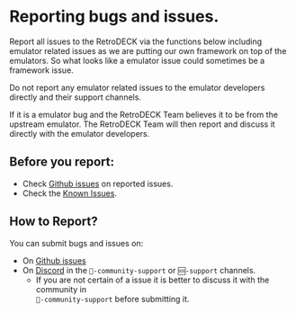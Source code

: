 # Reporting bugs and issues.

Report all issues to the RetroDECK via the functions below including emulator related issues as we are putting our own framework on top of the emulators. So what looks like a emulator issue could sometimes be a framework issue.

Do not report any emulator related issues to the emulator developers directly and their support channels.

If it is a emulator bug and the RetroDECK Team believes it to be from the upstream emulator.
The RetroDECK Team will then report and discuss it directly with the emulator developers.

## Before you report:
- Check [Github issues](https://github.com/XargonWan/RetroDECK/issues/) on reported issues.
- Check the [Known Issues](../wiki_bugs/known-issues.md).


## How to Report?

You can submit bugs and issues on:

- On [Github issues](https://github.com/XargonWan/RetroDECK/issues/)
- On [Discord](https://discord.gg/Dz3szYsP8g) in the `🤝-community-support` or `🆘-support` channels.
    - If you are not certain of a issue it is better to discuss it with the community in <br>
     `🤝-community-support` before submitting it.


